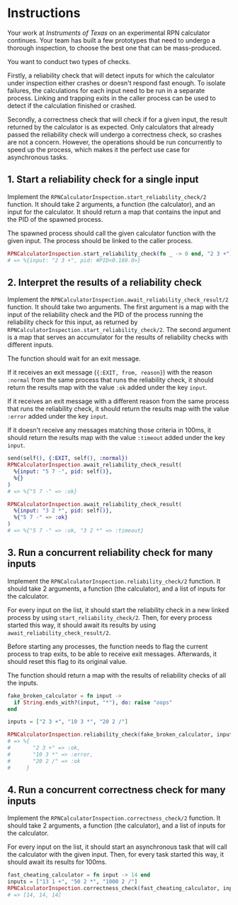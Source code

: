 # Instructions

Your work at _Instruments of Texas_ on an experimental RPN calculator continues. Your team has built a few prototypes that need to undergo a thorough inspection, to choose the best one that can be mass-produced.

You want to conduct two types of checks.

Firstly, a reliability check that will detect inputs for which the calculator under inspection either crashes or doesn't respond fast enough. To isolate failures, the calculations for each input need to be run in a separate process. Linking and trapping exits in the caller process can be used to detect if the calculation finished or crashed.

Secondly, a correctness check that will check if for a given input, the result returned by the calculator is as expected. Only calculators that already passed the reliability check will undergo a correctness check, so crashes are not a concern. However, the operations should be run concurrently to speed up the process, which makes it the perfect use case for asynchronous tasks.

## 1. Start a reliability check for a single input

Implement the `RPNCalculatorInspection.start_reliability_check/2` function. It should take 2 arguments, a function (the calculator), and an input for the calculator. It should return a map that contains the input and the PID of the spawned process.

The spawned process should call the given calculator function with the given input. The process should be linked to the caller process.

```elixir
RPNCalculatorInspection.start_reliability_check(fn _ -> 0 end, "2 3 +")
# => %{input: "2 3 +", pid: #PID<0.169.0>}
```

## 2. Interpret the results of a reliability check

Implement the `RPNCalculatorInspection.await_reliability_check_result/2` function. It should take two arguments. The first argument is a map with the input of the reliability check and the PID of the process running the reliability check for this input, as returned by `RPNCalculatorInspection.start_reliability_check/2`. The second argument is a map that serves an accumulator for the results of reliability checks with different inputs.

The function should wait for an exit message.

If it receives an exit message (`{:EXIT, from, reason}`) with the reason `:normal` from the same process that runs the reliability check, it should return the results map with the value `:ok` added under the key `input`.

If it receives an exit message with a different reason from the same process that runs the reliability check, it should return the results map with the value `:error` added under the key `input`.

If it doesn't receive any messages matching those criteria in 100ms, it should return the results map with the value `:timeout` added under the key `input`.

```elixir
send(self(), {:EXIT, self(), :normal})
RPNCalculatorInspection.await_reliability_check_result(
  %{input: "5 7 -", pid: self()},
  %{}
)
# => %{"5 7 -" => :ok}

RPNCalculatorInspection.await_reliability_check_result(
  %{input: "3 2 *", pid: self()},
  %{"5 7 -" => :ok}
)
# => %{"5 7 -" => :ok, "3 2 *" => :timeout}
```

## 3. Run a concurrent reliability check for many inputs

Implement the `RPNCalculatorInspection.reliability_check/2` function. It should take 2 arguments, a function (the calculator), and a list of inputs for the calculator.

For every input on the list, it should start the reliability check in a new linked process by using `start_reliability_check/2`. Then, for every process started this way, it should await its results by using `await_reliability_check_result/2`.

Before starting any processes, the function needs to flag the current process to trap exits, to be able to receive exit messages. Afterwards, it should reset this flag to its original value.

The function should return a map with the results of reliability checks of all the inputs.

```elixir
fake_broken_calculator = fn input ->
  if String.ends_with?(input, "*"), do: raise "oops"
end

inputs = ["2 3 +", "10 3 *", "20 2 /"]

RPNCalculatorInspection.reliability_check(fake_broken_calculator, inputs)
# => %{
#       "2 3 +" => :ok,
#       "10 3 *" => :error,
#       "20 2 /" => :ok
#     }
```

## 4. Run a concurrent correctness check for many inputs

Implement the `RPNCalculatorInspection.correctness_check/2` function. It should take 2 arguments, a function (the calculator), and a list of inputs for the calculator.

For every input on the list, it should start an asynchronous task that will call the calculator with the given input. Then, for every task started this way, it should await its results for 100ms.

```elixir
fast_cheating_calculator = fn input -> 14 end
inputs = ["13 1 +", "50 2 *", "1000 2 /"]
RPNCalculatorInspection.correctness_check(fast_cheating_calculator, inputs)
# => [14, 14, 14]
```

